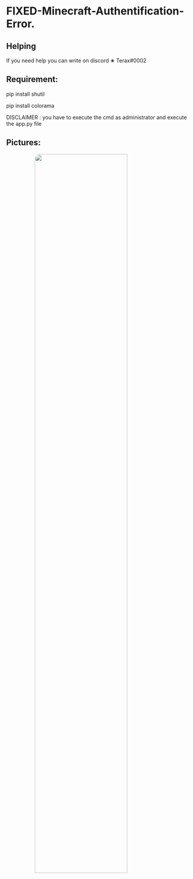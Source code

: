 # FIXED-Minecraft-Authentification-Error.

<h2>  Helping </h2>
<p> If you need help you can write on discord ✬ Terax#0002 </p>
  
## Requirement:
pip install shutil 

pip install colorama

DISCLAIMER : you have to execute the cmd as administrator and execute the app.py file
## Pictures:
 
<img style="border-radius: 15px; display: block; margin-left: auto; margin-right: auto; margin-bottom:20px;" width="70%" src="https://cdn.discordapp.com/attachments/1098965768332386314/1098965790218272778/hqdefault.png"></img>

